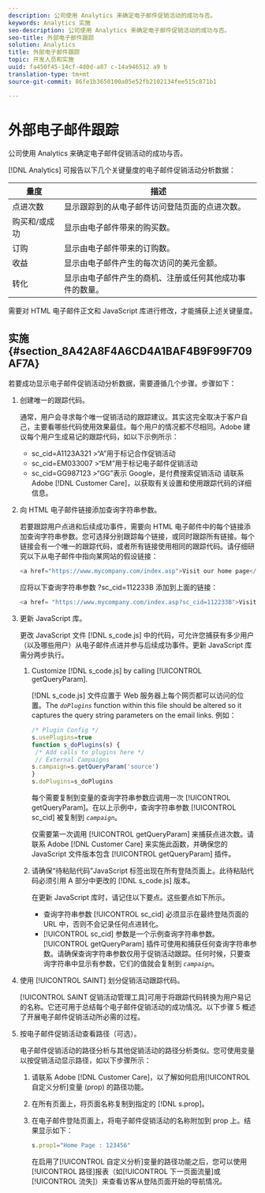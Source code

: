 ```yaml
---
description: 公司使用 Analytics 来确定电子邮件促销活动的成功与否。
keywords: Analytics 实施
seo-description: 公司使用 Analytics 来确定电子邮件促销活动的成功与否。
seo-title: 外部电子邮件跟踪
solution: Analytics
title: 外部电子邮件跟踪
topic: 开发人员和实施
uuid: fa450f45-14cf-4d0d-a87 c-14a946512 a9 b
translation-type: tm+mt
source-git-commit: 86fe1b3650100a05e52fb2102134fee515c871b1

---
```



# 外部电子邮件跟踪

公司使用 Analytics 来确定电子邮件促销活动的成功与否。

[!DNL Analytics] 可报告以下几个关键量度的电子邮件促销活动分析数据：

| 量度 | 描述 |
|---|---|
| 点进次数 | 显示跟踪到的从电子邮件访问登陆页面的点进次数。 |
| 购买和/或成功 | 显示由电子邮件带来的购买数。 |
| 订购 | 显示由电子邮件带来的订购数。 |
| 收益 | 显示由电子邮件产生的每次访问的美元金额。 |
| 转化 | 显示由电子邮件产生的商机、注册或任何其他成功事件的数量。 |

需要对 HTML 电子邮件正文和 JavaScript 库进行修改，才能捕获上述关键量度。

## 实施 {#section_8A42A8F4A6CD4A1BAF4B9F99F709AF7A}

若要成功显示电子邮件促销活动分析数据，需要遵循几个步骤。步骤如下：

1. 创建唯一的跟踪代码。

   通常，用户会寻求每个唯一促销活动的跟踪建议。其实这完全取决于客户自己，主要看哪些代码使用效果最佳。每个用户的情况都不尽相同。Adobe 建议每个用户生成易记的跟踪代码，如以下示例所示：

   * sc_cid=A1123A321 &gt;“A”用于标记合作促销活动
   * sc_cid=EM033007 &gt;“EM”用于标记电子邮件促销活动
   * sc_cid=GG987123 &gt;“GG”表示 Google，是付费搜索促销活动
   请联系 Adobe [!DNL Customer Care]，以获取有关设置和使用跟踪代码的详细信息。

1. 向 HTML 电子邮件链接添加查询字符串参数。

   若要跟踪用户点进和后续成功事件，需要向 HTML 电子邮件中的每个链接添加查询字符串参数。您可选择分别跟踪每个链接，或同时跟踪所有链接。每个链接会有一个唯一的跟踪代码，或者所有链接使用相同的跟踪代码。请仔细研究以下从电子邮件中指向某网站的假设链接：

   ```js
   <a href="https://www.mycompany.com/index.asp">Visit our home page</a>
   ```

   应将以下查询字符串参数 ?sc_cid=112233B 添加到上面的链接：

   ```js
   <a href= "https://www.mycompany.com/index.asp?sc_cid=112233B">Visit our home page</a>
   ```

1. 更新 JavaScript 库。

   更改 JavaScript 文件 [!DNL s_code.js] 中的代码，可允许您捕获有多少用户（以及哪些用户）从电子邮件点进并参与后续成功事件。更新 JavaScript 库需分两步执行。

   1. Customize [!DNL s_code.js] by calling [!UICONTROL getQueryParam].

      [!DNL s_code.js] 文件应置于 Web 服务器上每个网页都可以访问的位置。The *`doPlugins`* function within this file should be altered so it captures the query string parameters on the email links. 例如：

      ```js
      /* Plugin Config */ 
      s.usePlugins=true 
      function s_doPlugins(s) { 
       /* Add calls to plugins here */ 
       // External Campaigns 
      s.campaign=s.getQueryParam('source') 
      } 
      s.doPlugins=s_doPlugins 
      ```

      每个需要复制到变量的查询字符串参数应调用一次 [!UICONTROL getQueryParam]。在以上示例中，查询字符串参数 [!UICONTROL sc_cid] 被复制到 *`campaign`*。

      仅需要第一次调用 [!UICONTROL getQueryParam] 来捕获点进次数。请联系 Adobe [!DNL Customer Care] 来实施此函数，并确保您的 JavaScript 文件版本包含 [!UICONTROL getQueryParam] 插件。

   1. 请确保“待粘贴代码”JavaScript 标签出现在所有登陆页面上。此待粘贴代码必须引用 A 部分中更改的 [!DNL s_code.js] 版本。

      在更新 JavaScript 库时，请记住以下要点。这些要点如下所示。

      * 查询字符串参数 [!UICONTROL sc_cid] 必须显示在最终登陆页面的 URL 中，否则不会记录任何点进转化。
      * [!UICONTROL sc_cid] 参数是一个示例查询字符串参数。[!UICONTROL getQueryParam] 插件可使用和捕获任何查询字符串参数。请确保查询字符串参数仅用于促销活动跟踪。任何时候，只要查询字符串中显示有参数，它们的值就会复制到 *`campaign`*。

1. 使用 [!UICONTROL SAINT] 划分促销活动跟踪代码。

   [!UICONTROL SAINT 促销活动管理工具]可用于将跟踪代码转换为用户易记的名称。它还可用于总结每个电子邮件促销活动的成功情况。以下步骤 5 概述了开展电子邮件促销活动所必需的过程。

1. 按电子邮件促销活动查看路径（可选）。

   电子邮件促销活动的路径分析与其他促销活动的路径分析类似。您可使用变量以按促销活动显示路径，如以下步骤所示：

   1. 请联系 Adobe [!DNL Customer Care]，以了解如何启用[!UICONTROL 自定义分析]变量 (prop) 的路径功能。

   1. 在所有页面上，将页面名称复制到指定的 [!DNL s.prop]。
   1. 在电子邮件登陆页面上，将电子邮件促销活动的名称附加到 prop 上。结果显示如下：

      ```js
      s.prop1="Home Page : 123456"
      ```

      在启用了[!UICONTROL 自定义分析]变量的路径功能之后，您可以使用[!UICONTROL 路径]报表（如[!UICONTROL 下一页面流量]或[!UICONTROL 流失]）来查看访客从登陆页面开始的导航情况。

